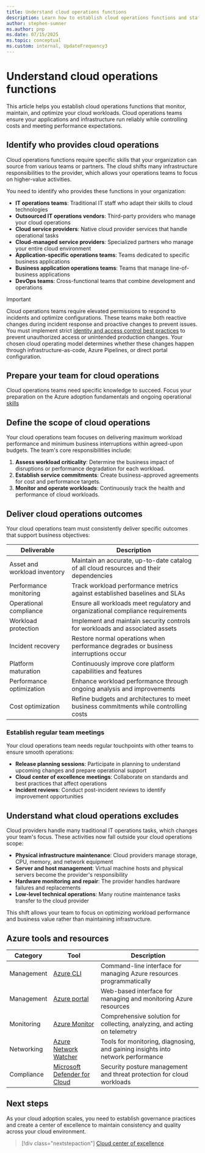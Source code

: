 ```yaml
---
title: Understand cloud operations functions
description: Learn how to establish cloud operations functions and staff your team to monitor, maintain, and optimize cloud workloads effectively.
author: stephen-sumner
ms.author: pnp
ms.date: 07/15/2025
ms.topic: conceptual
ms.custom: internal, UpdateFrequency3
---
```


# Understand cloud operations functions

This article helps you establish cloud operations functions that monitor, maintain, and optimize your cloud workloads. Cloud operations teams ensure your applications and infrastructure run reliably while controlling costs and meeting performance expectations.

## Identify who provides cloud operations

Cloud operations functions require specific skills that your organization can source from various teams or partners. The cloud shifts many infrastructure responsibilities to the provider, which allows your operations teams to focus on higher-value activities.

You need to identify who provides these functions in your organization:

- **IT operations teams**: Traditional IT staff who adapt their skills to cloud technologies
- **Outsourced IT operations vendors**: Third-party providers who manage your cloud operations
- **Cloud service providers**: Native cloud provider services that handle operational tasks
- **Cloud-managed service providers**: Specialized partners who manage your entire cloud environment
- **Application-specific operations teams**: Teams dedicated to specific business applications
- **Business application operations teams**: Teams that manage line-of-business applications
- **DevOps teams**: Cross-functional teams that combine development and operations

> [!IMPORTANT]
> Cloud operations teams require elevated permissions to respond to incidents and optimize configurations. These teams make both reactive changes during incident response and proactive changes to prevent issues. You must implement strict [identity and access control best practices](/security/benchmark/azure/security-control-identity-access-control) to prevent unauthorized access or unintended production changes. Your chosen cloud operating model determines whether these changes happen through infrastructure-as-code, Azure Pipelines, or direct portal configuration.

## Prepare your team for cloud operations

Cloud operations teams need specific knowledge to succeed. Focus your preparation on the Azure adoption fundamentals and ongoing operational [skills](../plan/prepare-people-for-cloud.md#understand-the-cloud-skills-you-need)

## Define the scope of cloud operations

Your cloud operations team focuses on delivering maximum workload performance and minimum business interruptions within agreed-upon budgets. The team's core responsibilities include:

1. **Assess workload criticality**: Determine the business impact of disruptions or performance degradation for each workload.
2. **Establish service commitments**: Create business-approved agreements for cost and performance targets.
3. **Monitor and operate workloads**: Continuously track the health and performance of cloud workloads.

## Deliver cloud operations outcomes

Your cloud operations team must consistently deliver specific outcomes that support business objectives:

| Deliverable | Description |
|------------|-------------|
| Asset and workload inventory | Maintain an accurate, up-to-date catalog of all cloud resources and their dependencies |
| Performance monitoring | Track workload performance metrics against established baselines and SLAs |
| Operational compliance | Ensure all workloads meet regulatory and organizational compliance requirements |
| Workload protection | Implement and maintain security controls for workloads and associated assets |
| Incident recovery | Restore normal operations when performance degrades or business interruptions occur |
| Platform maturation | Continuously improve core platform capabilities and features |
| Performance optimization | Enhance workload performance through ongoing analysis and improvements |
| Cost optimization | Refine budgets and architectures to meet business commitments while controlling costs |

### Establish regular team meetings

Your cloud operations team needs regular touchpoints with other teams to ensure smooth operations:

- **Release planning sessions**: Participate in planning to understand upcoming changes and prepare operational support
- **Cloud center of excellence meetings**: Collaborate on standards and best practices that affect operations
- **Incident reviews**: Conduct post-incident reviews to identify improvement opportunities

## Understand what cloud operations excludes

Cloud providers handle many traditional IT operations tasks, which changes your team's focus. These activities now fall outside your cloud operations scope:

- **Physical infrastructure maintenance**: Cloud providers manage storage, CPU, memory, and network equipment
- **Server and host management**: Virtual machine hosts and physical servers become the provider's responsibility
- **Hardware monitoring and repair**: The provider handles hardware failures and replacements
- **Low-level technical operations**: Many routine maintenance tasks transfer to the cloud provider

This shift allows your team to focus on optimizing workload performance and business value rather than maintaining infrastructure.

## Azure tools and resources

| Category | Tool | Description |
|----------|------|-------------|
| Management | [Azure CLI](/cli/azure/) | Command-line interface for managing Azure resources programmatically |
| Management | [Azure portal](https://portal.azure.com) | Web-based interface for managing and monitoring Azure resources |
| Monitoring | [Azure Monitor](/azure/azure-monitor/) | Comprehensive solution for collecting, analyzing, and acting on telemetry |
| Networking | [Azure Network Watcher](/azure/network-watcher/) | Tools for monitoring, diagnosing, and gaining insights into network performance |
| Compliance | [Microsoft Defender for Cloud](/azure/defender-for-cloud/) | Security posture management and threat protection for cloud workloads |

## Next steps

As your cloud adoption scales, you need to establish governance practices and create a center of excellence to maintain consistency and quality across your cloud environment.

> [!div class="nextstepaction"]
> [Cloud center of excellence](./cloud-center-of-excellence.md)

